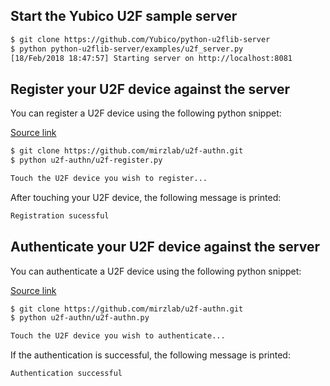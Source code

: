 ## Start the Yubico U2F sample server

```sh
$ git clone https://github.com/Yubico/python-u2flib-server
$ python python-u2flib-server/examples/u2f_server.py
[18/Feb/2018 18:47:57] Starting server on http://localhost:8081
```
## Register your U2F device against the server

You can register a U2F device using the following python snippet:

[Source link](https://github.com/mirzlab/python-yubico-u2f-authn/blob/master/u2f-register.py)

```sh
$ git clone https://github.com/mirzlab/u2f-authn.git
$ python u2f-authn/u2f-register.py

Touch the U2F device you wish to register...
```

After touching your U2F device, the following message is printed:

```sh
Registration sucessful
```

## Authenticate your U2F device against the server

You can authenticate a U2F device using the following python snippet:

[Source link](https://github.com/mirzlab/python-yubico-u2f-authn/blob/master/u2f-authn.py)

```sh
$ git clone https://github.com/mirzlab/u2f-authn.git
$ python u2f-authn/u2f-authn.py

Touch the U2F device you wish to authenticate...
```

If the authentication is successful, the following message is printed:

```sh
Authentication successful
```
